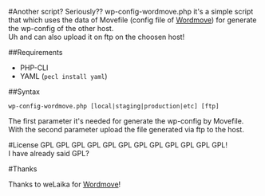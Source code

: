 #Another script? Seriously??
wp-config-wordmove.php it's a simple script that which uses the data of Movefile (config file of [Wordmove](https://github.com/welaika/wordmove)) for generate the wp-config of the other host.  
Uh and can also upload it on ftp on the choosen host!

##Requirements

* PHP-CLI
* YAML (`pecl install yaml`)

##Syntax

`wp-config-wordmove.php [local|staging|production|etc] [ftp]`

The first parameter it's needed for generate the wp-config by Movefile.  
With the second parameter upload the file generated via ftp to the host.

#License
GPL GPL GPL GPL GPL GPL GPL GPL GPL GPL GPL GPL!  
I have already said GPL?

#Thanks

Thanks to weLaika for [Wordmove](https://github.com/welaika/wordmove)!